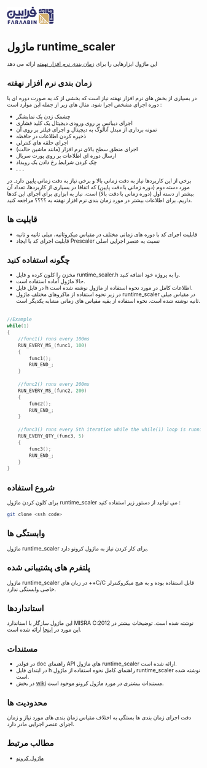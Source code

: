 ![Logo](images/Logo.png)

# ماژول runtime_scaler
این ماژول ابزارهایی را برای [زمان بندی نرم افزار نهفته](https://github.com/faraabin/runtime_scaler/wiki/%D8%B2%D9%85%D8%A7%D9%86-%D8%A8%D9%86%D8%AF%DB%8C-%D9%86%D8%B1%D9%85-%D8%A7%D9%81%D8%B2%D8%A7%D8%B1-%D9%86%D9%87%D9%81%D8%AA%D9%87) ارائه می دهد
## زمان بندی نرم افزار نهفته
در بسیاری از بخش های نرم افزار نهفته نیاز است که بخشی از کد به صورت دوره ای با دوره اجرای مشخص اجرا شود.
 مثال های زیر از جمله این موارد است : 
 - چشمک زدن یک نمایشگر
 - اجرای دیبانس بر روی ورودی دیجیتال یک کلید فشاری
 - نمونه برداری از مبدل آنالوگ به دیجیتال و اجرای فیلتر بر روی آن
 - ذخیره کردن اطلاعات در حافظه
 - اجرای حلقه های کنترلی
 - اجرای منطق سطح بالای نرم افزار (مانند ماشین حالت)
 - ارسال دوره ای اطلاعات بر روی پورت سریال
 - چک کردن شرایط رخ دادن یک رویداد
 - . . . 

برخی از این کاربردها نیاز به دقت زمانی بالا و برخی نیاز به دقت زمانی پایین دارد. 
در مورد دسته دوم (دوره زمانی با دقت پایین) که اتفاقا در بسیاری از کاربردها، تعداد آن بیشتر از دسته اول (دوره زمانی با دقت بالا) است، نیاز به ابزاری برای اجرای این کدها داریم.
 برای اطلاعات بیشتر در مورد زمان بندی نرم افزار نهفته به ؟؟؟؟ مراجعه کنید.

## قابلیت ها
- قابلیت اجرای کد با دوره های زمانی مختلف در مقیاس میکروثانیه، میلی ثانیه و ثانیه
- قابلیت اجرای کد با ایجاد Prescaler نسبت به عنصر اجرایی اصلی

## چگونه استفاده کنید
- مخزن را کلون کرده و فایل runtime_scaler.h را به پروژه خود اضافه کنید.
- حالا ماژول آماده استفاده است.
- در فایل فایل h اطلاعات کامل در مورد نحوه استفاده از ماژول نوشته شده است.
- در زیر نحوه استفاده از ماکروهای مختلف ماژول runtime_scaler  در مقیاس میلی ثانیه نوشته شده است. نحوه استفاده از بقیه مقیاس های زمانی مشابه یکدیگر است.
```c

//Example
while(1)
{
	//func1() runs every 100ms
	RUN_EVERY_MS_(func1, 100)
	{
		func1();
		RUN_END_;
	}

	//func2() runs every 200ms
	RUN_EVERY_MS_(func2, 200)
	{
		func2();
		RUN_END_;
	}

	//func3() runs every 5th iteration while the while(1) loop is running
	RUN_EVERY_QTY_(func3, 5)
	{
		func3();
		RUN_END_;
	}
}

```
## شروع استفاده
برای کلون کردن ماژول runtime_scaler می توانید از دستور زیر استفاده کنید : 
```bash
git clone <ssh code>
```
## وابستگی ها
ماژول runtime_scaler برای کار کردن نیاز به ماژول کرونو دارد.

## پلتفرم های پشتیبانی شده
ماژول runtime_scaler در زبان های ++C/C قابل استفاده بوده و به هیچ میکروکنترلر خاصی وابستگی ندارد.
## استانداردها
این ماژول سازگار با استاندارد MISRA C:2012 نوشته شده است. توضیحات بیشتر در این مورد در [اینجا](MISRA.md) ارائه شده است.
## مستندات
- در فولدر doc راهنمای API های ماژول runtime_scaler ارائه شده است.
- در ابتدای فایل h راهنمای کامل نحوه استفاده از ماژول runtime_scaler نوشته شده است.
- در بخش [wiki](https://github.com/faraabin/runtime_scaler/wiki) مستندات بیشتری در مورد ماژول کرونو موجود است. 

## محدودیت ها
دقت اجرای زمان بندی ها بستگی به اختلاف مقیاس زمان بندی های مورد نیاز و زمان اجرای عنصر اجرایی مادر دارد.

## مطالب مرتبط
- [ماژول کرونو](https://github.com/faraabin/chrono)
